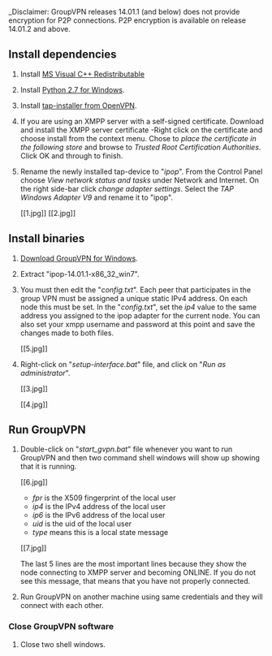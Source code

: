 _Disclaimer: GroupVPN releases 14.01.1 (and below) does not provide encryption for P2P connections. P2P encryption is available on release 14.01.2 and above.

## Install dependencies

1. Install [MS Visual C++ Redistributable](http://www.microsoft.com/en-us/download/details.aspx?id=5555)

1. Install [Python 2.7 for Windows](http://www.python.org/ftp/python/2.7.5/python-2.7.5.msi).

2. Install [tap-installer from OpenVPN](http://swupdate.openvpn.org/community/releases/tap-windows-9.9.2_3.exe).

3. If you are using an XMPP server with a self-signed certificate. Download and install the XMPP server certificate -Right click on the certificate and choose install from the context menu. Chose to _place the certificate in the following store_ and browse to _Trusted Root Certification Authorities_. Click OK and through to finish.

4. Rename the newly installed tap-device to "_ipop_".
From the Control Panel choose _View network status and tasks_ under Network and Internet. On the right side-bar click _change adapter settings_. Select the _TAP Windows Adapter V9_ and rename it to "ipop".

    [[1.jpg]]
    [[2.jpg]]

## Install binaries

1. [Download GroupVPN for Windows](http://goo.gl/t7HxnU).

2. Extract "ipop-14.01.1-x86_32_win7".

3. You must then edit the  "_config.txt_". Each 
peer that participates in the group VPN must be assigned a unique static IPv4
address. On each node this must be set. In the "_config.txt_", set the _ip4_ value
to the same address you assigned to the ipop adapter for the current node.
You can also set your xmpp username and password at this point and save the changes
made to both files.

    <Example>

    [[5.jpg]]

4. Right-click on "_setup-interface.bat_" file, and click on
    "_Run as administrator_".

    [[3.jpg]]

    [[4.jpg]]


## Run GroupVPN

1. Double-click on "_start_gvpn.bat_" file whenever you want to run GroupVPN and
   then two command shell windows will show up showing that it is running.

    [[6.jpg]] 
    * _fpr_ is the X509 fingerprint of the local user
    * _ip4_ is the IPv4 address of the local user
    * _ip6_ is the IPv6 address of the local user
    * _uid_ is the uid of the local user
    * _type_ means this is a local state message

    [[7.jpg]]

    The last 5 lines are the most important lines because they show the node
    connecting to XMPP server and becoming ONLINE. If you do not see this 
    message, that means that you have not properly connected.

2. Run GroupVPN on another machine using same credentials and they will
   connect with each other.

### Close GroupVPN software
1. Close two shell windows.
